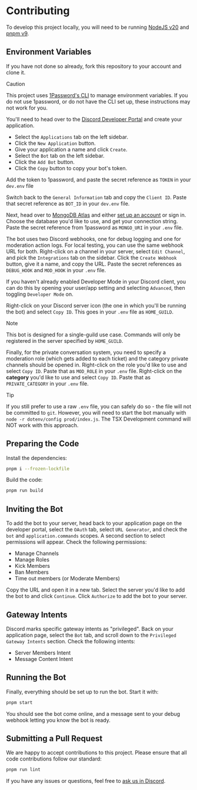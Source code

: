 # Contributing

To develop this project locally, you will need to be running [NodeJS v20](https://nodejs.org/en/) and [pnpm v9](https://pnpm.io/).

## Environment Variables

If you have not done so already, fork this repository to your account and clone it.

> [!CAUTION]
> This project uses [1Password's CLI](https://developer.1password.com/docs/cli/use-cases#secrets) to manage environment variables. If you do not use 1password, or do not have the CLI set up, these instructions may not work for you.

You'll need to head over to the [Discord Developer Portal](https://discord.dev) and create your application.

- Select the `Applications` tab on the left sidebar.
- Click the `New Application` button.
- Give your application a name and click `Create`.
- Select the `Bot` tab on the left sidebar.
- Click the `Add Bot` button.
- Click the `Copy` button to copy your bot's token.

Add the token to 1password, and paste the secret reference as `TOKEN` in your `dev.env` file

 Switch back to the `General Information` tab and copy the `Client ID`. Paste that secret reference as `BOT_ID` in your `dev.env` file.

Next, head over to [MongoDB Atlas](https://www.mongodb.com/cloud/atlas) and either [set up an account](https://www.freecodecamp.org/news/get-started-with-mongodb-atlas/) or sign in. Choose the database you'd like to use, and get your connection string. Paste the secret reference from 1password as `MONGO_URI` in your `.env` file.

The bot uses two Discord webhooks, one for debug logging and one for moderation action logs. For local testing, you can use the same webhook URL for both. Right-click on a channel in your server, select `Edit Channel`, and pick the `Integrations` tab on the sidebar. Click the `Create Webhook` button, give it a name, and copy the URL. Paste the secret references as `DEBUG_HOOK` and `MOD_HOOK` in your `.env` file.

If you haven't already enabled Developer Mode in your Discord client, you can do this by opening your user/app setting and selecting `Advanced`,  then toggling `Developer Mode` on.

Right-click on your Discord server icon (the one in which you'll be running the bot) and select `Copy ID`. This goes in your `.env` file as `HOME_GUILD`.

> [!NOTE]
> This bot is designed for a single-guild use case. Commands will only be registered in the server specified by `HOME_GUILD`.

Finally, for the private conversation system, you need to specify a moderation role (which gets added to each ticket) and the category private channels should be opened in. Right-click on the role you'd like to use and select `Copy ID`. Paste that as `MOD_ROLE` in your `.env` file. Right-click on the **category** you'd like to use and select `Copy ID`. Paste that as `PRIVATE_CATEGORY` in your `.env` file.

> [!TIP]
> If you still prefer to use a raw `.env` file, you can safely do so - the file will not be committed to `git`. However, you will need to start the bot manually with `node -r dotenv/config prod/index.js`. The TSX Development command will NOT work with this approach.

## Preparing the Code

Install the dependencies:

```bash
pnpm i --frozen-lockfile
```

Build the code:

```bash
pnpm run build
```

## Inviting the Bot

To add the bot to your server, head back to your application page on the developer portal, select the `OAuth` tab, select `URL Generator`, and check the `bot` and `application.commands` scopes. A second section to select permissions will appear. Check the following permissions:

- Manage Channels
- Manage Roles
- Kick Members
- Ban Members
- Time out members (or Moderate Members)

Copy the URL and open it in a new tab. Select the server you'd like to add the bot to and click `Continue`. Click `Authorize` to add the bot to your server.

## Gateway Intents

Discord marks specific gateway intents as "privileged". Back on your application page, select the `Bot` tab, and scroll down to the `Privileged Gateway Intents` section. Check the following intents:

- Server Members Intent
- Message Content Intent

## Running the Bot

Finally, everything should be set up to run the bot. Start it with:

```bash
pnpm start
```

You should see the bot come online, and a message sent to your debug webhook letting you know the bot is ready.

## Submitting a Pull Request

We are happy to accept contributions to this project. Please ensure that all code contributions follow our standard:

```bash
pnpm run lint
```

If you have any issues or questions, feel free to [ask us in Discord](https://discord.gg/KVUmVXA).
